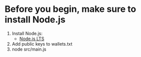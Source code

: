 # Before you begin, make sure to install Node.js

1. Install Node.js:
   - [Node.js LTS](https://nodejs.org/en)
2. Add public keys to wallets.txt
3. node src/main.js
